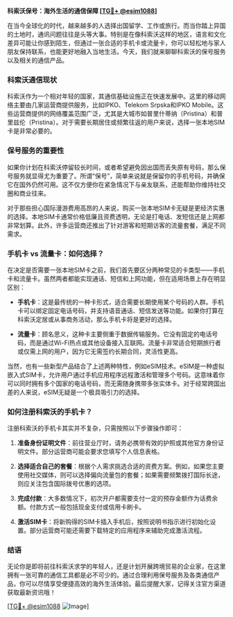 **科索沃保号：海外生活的通信保障 [[TG💪+ @esim1088](https://t.me/s/esim1088)]**

在当今全球化的时代，越来越多的人选择出国留学、工作或旅行。而当你踏上异国的土地时，通讯问题往往是头等大事。特别是在像科索沃这样的地区，语言和文化差异可能让你感到陌生，但通过一张合适的手机卡或流量卡，你可以轻松地与家人朋友保持联系，也能更好地融入当地生活。今天，我们就来聊聊科索沃的保号服务以及相关的通信产品。

### 科索沃通信现状

科索沃作为一个相对年轻的国家，其通信基础设施正在快速发展中。这里的移动网络主要由几家运营商提供服务，比如IPKO、Telekom Srpska和IPKO Mobile。这些运营商提供的网络覆盖范围广泛，尤其是大城市如普里什蒂纳（Pristina）和普里兹伦（Pristina）。对于需要长期居住或频繁往返的用户来说，选择一张本地SIM卡是非常必要的。

### 保号服务的重要性

如果你计划在科索沃停留较长时间，或者希望避免因出国而丢失原有号码，那么保号服务就显得尤为重要了。所谓“保号”，简单来说就是保留你的手机号码，并确保它在国外仍然可用。这不仅方便你在紧急情况下与亲友联系，还能帮助你维持社交圈和商业往来。

对于那些担心国际漫游费用高昂的人来说，购买一张本地SIM卡无疑是更经济实惠的选择。本地SIM卡通常价格低廉且资费透明，无论是打电话、发短信还是上网都非常划算。此外，许多运营商还推出了针对游客和短期访客的流量套餐，满足不同需求。

### 手机卡 vs 流量卡：如何选择？

在决定是否需要一张本地SIM卡之前，我们首先要区分两种常见的卡类型——手机卡和流量卡。虽然两者都能实现通话、短信和上网功能，但在适用场景上存在明显区别：

- **手机卡**：这是最传统的一种卡形式，适合需要长期使用某个号码的人群。手机卡可以绑定固定电话号码，并支持语音通话、短信发送等功能。如果你打算在科索沃定居或从事商务活动，那么手机卡将是更好的选择。
  
- **流量卡**：顾名思义，这种卡主要侧重于数据传输服务。它没有固定的电话号码，而是通过Wi-Fi热点或其他设备接入互联网。流量卡非常适合短期旅行者或仅需上网的用户，因为它无需签约长期合同，灵活性更高。

当然，也有一些新型产品结合了上述两种特性，例如eSIM技术。eSIM是一种虚拟嵌入式SIM卡，允许用户通过手机应用程序远程激活和管理多个号码。这意味着你可以同时拥有多个国家的电话号码，而无需随身携带多张实体卡。对于经常跨国出差的人来说，eSIM无疑是一个极具吸引力的选择。

### 如何注册科索沃的手机卡？

注册科索沃的手机卡其实并不复杂，只需按照以下步骤操作即可：

1. **准备身份证明文件**：前往营业厅时，请务必携带有效的护照或其他官方身份证明文件。部分运营商可能会要求您填写个人信息表格。
   
2. **选择适合自己的套餐**：根据个人需求挑选合适的资费方案。例如，如果您主要使用社交媒体，则可以选择偏向流量包的套餐；如果需要频繁拨打国际长途，则应关注包含国际拨号优惠的选项。

3. **完成付款**：大多数情况下，初次开户都需要支付一定的预存金额作为话费余额。付款方式一般包括现金支付或信用卡刷卡。

4. **激活SIM卡**：将新购得的SIM卡插入手机后，按照说明书指示进行初始化设置。部分运营商可能还需要下载特定的应用程序来辅助完成激活流程。

### 结语

无论你是即将前往科索沃求学的年轻人，还是计划开展跨境贸易的企业家，在这里拥有一张可靠的通信工具都是必不可少的。通过合理利用保号服务及各类通信产品，你可以尽情享受便捷高效的海外生活体验。最后提醒大家，记得关注官方渠道获取最新资讯哦！

[[TG💪+ @esim1088](https://t.me/s/esim1088) ![Image](https://i.postimg.cc/4NQfJmqS/Snipaste-2025-05-13-00-14-12.png)]